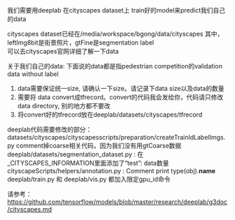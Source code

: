 我们需要用deeplab 在cityscapes dataset上 train好的model来predict我们自己的data


cityscapes dataset已经在/media/workspace/bgong/data/cityscapes
其中，leftImg8bit是街景照片，gtFine是segmentation label  
可以去cityscapes官网详细了解一下data


关于我们自己的data:
下面说的data都是指pedestrian competition的validation data without label
1. data需要保证统一size, 请确认一下size。请记录下data size以及data的数量
2. 需要将 data convert成tfrecord。convert的代码我会发给你，代码请只修改data directory, 别的地方都不要改
3. 将convert好的tfrecord放在deeplab/datasets/cityscapes/tfrecord 


deeplab代码需要修改的部分：
datasets/cityscapes/cityscapesscripts/preparation/createTrainIdLabelImgs.py comment掉coarse相关代码，因为我们没有用gtCoarse数据
deeplab/datasets/segmentation_dataset.py : 在_CITYSCAPES_INFORMATION里面添加了“test”: data数量
cityscapeScripts/helpers/annotation.py : Comment print type(obj).__name__
deeplab/train.py 和 deeplab/vis.py 都加入限定gpu_id命令



请参考：https://github.com/tensorflow/models/blob/master/research/deeplab/g3doc/cityscapes.md




